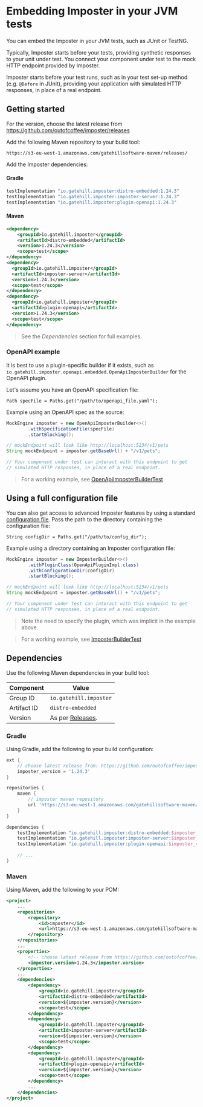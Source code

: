 Embedding Imposter in your JVM tests
====================================

You can embed the Imposter in your JVM tests, such as JUnit or TestNG.

Typically, Imposter starts before your tests, providing synthetic responses to your unit under test. You connect your component under test to the mock HTTP endpoint provided by Imposter.

Imposter starts before your test runs, such as in your test set-up method (e.g. `@Before` in JUnit), providing your application with simulated HTTP responses, in place of a real endpoint.

## Getting started

For the version, choose the latest release from https://github.com/outofcoffee/imposter/releases

Add the following Maven repository to your build tool:

    https://s3-eu-west-1.amazonaws.com/gatehillsoftware-maven/releases/

Add the Imposter dependencies:

#### Gradle

```groovy
testImplementation "io.gatehill.imposter:distro-embedded:1.24.3"
testImplementation "io.gatehill.imposter:imposter-server:1.24.3"
testImplementation "io.gatehill.imposter:plugin-openapi:1.24.3"
```

#### Maven

```xml
<dependency>
    <groupId>io.gatehill.imposter</groupId>
    <artifactId>distro-embedded</artifactId>
    <version>1.24.3</version>
    <scope>test</scope>
</dependency>
<dependency>
  <groupId>io.gatehill.imposter</groupId>
  <artifactId>imposter-server</artifactId>
  <version>1.24.3</version>
  <scope>test</scope>
</dependency>
<dependency>
  <groupId>io.gatehill.imposter</groupId>
  <artifactId>plugin-openapi</artifactId>
  <version>1.24.3</version>
  <scope>test</scope>
</dependency>
```

> See the _Dependencies_ section for full examples.

### OpenAPI example

It is best to use a plugin-specific builder if it exists, such as `io.gatehill.imposter.openapi.embedded.OpenApiImposterBuilder` for the OpenAPI plugin.

Let's assume you have an OpenAPI specification file:

    Path specFile = Paths.get("/path/to/openapi_file.yaml");

Example using an OpenAPI spec as the source:

```java
MockEngine imposter = new OpenApiImposterBuilder<>()
        .withSpecificationFile(specFile)
        .startBlocking();

// mockEndpoint will look like http://localhost:5234/v1/pets
String mockEndpoint = imposter.getBaseUrl() + "/v1/pets";

// Your component under test can interact with this endpoint to get
// simulated HTTP responses, in place of a real endpoint.
```

> For a working example, see [OpenApiImposterBuilderTest](https://github.com/outofcoffee/imposter/blob/master/distro/embedded/src/test/java/io/gatehill/imposter/embedded/OpenApiImposterBuilderTest.java)

## Using a full configuration file

You can also get access to advanced Imposter features by using a standard [configuration file](./configuration.md). Pass the path to the directory containing the configuration file:

    String configDir = Paths.get("/path/to/config_dir");

Example using a directory containing an Imposter configuration file:

```java
MockEngine imposter = new ImposterBuilder<>()
        .withPluginClass(OpenApiPluginImpl.class)
        .withConfigurationDir(configDir)
        .startBlocking();

// mockEndpoint will look like http://localhost:5234/v1/pets
String mockEndpoint = imposter.getBaseUrl() + "/v1/pets";

// Your component under test can interact with this endpoint to get
// simulated HTTP responses, in place of a real endpoint.
```

> Note the need to specify the plugin, which was implicit in the example above.

> For a working example, see [ImposterBuilderTest](https://github.com/outofcoffee/imposter/blob/master/distro/embedded/src/test/java/io/gatehill/imposter/embedded/ImposterBuilderTest.java)

## Dependencies

Use the following Maven dependencies in your build tool:

| Component       | Value                                                                |
|-----------------|----------------------------------------------------------------------|
| Group ID        | `io.gatehill.imposter`                                               |
| Artifact ID     | `distro-embedded`                                                    |
| Version         | As per [Releases](https://github.com/outofcoffee/imposter/releases). |

### Gradle

Using Gradle, add the following to your build configuration:

```groovy
ext {
    // choose latest release from: https://github.com/outofcoffee/imposter/releases
    imposter_version = '1.24.3'
}

repositories {
    maven {
        // imposter maven repository
        url 'https://s3-eu-west-1.amazonaws.com/gatehillsoftware-maven/releases/'
    }
}

dependencies {
    testImplementation "io.gatehill.imposter:distro-embedded:$imposter_version"
    testImplementation "io.gatehill.imposter:imposter-server:$imposter_version"
    testImplementation "io.gatehill.imposter:plugin-openapi:$imposter_version"
    
    // ...
}
```

### Maven

Using Maven, add the following to your POM:

```xml
<project>
    ...
    <repositories>
        <repository>
            <id>imposter</id>
            <url>https://s3-eu-west-1.amazonaws.com/gatehillsoftware-maven/releases</url>
        </repository>
    </repositories>
    ...
    <properties>
        <!-- choose latest release from https://github.com/outofcoffee/imposter/releases -->
        <imposter.version>1.24.3</imposter.version>
    </properties>
    ...
    <dependencies>
        <dependency>
            <groupId>io.gatehill.imposter</groupId>
            <artifactId>distro-embedded</artifactId>
            <version>${imposter.version}</version>
            <scope>test</scope>
        </dependency>
        <dependency>
            <groupId>io.gatehill.imposter</groupId>
            <artifactId>imposter-server</artifactId>
            <version>${imposter.version}</version>
            <scope>test</scope>
        </dependency>
        <dependency>
            <groupId>io.gatehill.imposter</groupId>
            <artifactId>plugin-openapi</artifactId>
            <version>${imposter.version}</version>
            <scope>test</scope>
        </dependency>
        ...
    </dependencies>
</project>
```
